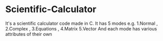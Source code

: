 # Scientific-Calculator
It's  a scientific calculator code made in C.
It has 5 modes  e.g. 1.Normal , 2.Complex , 3.Equations , 4.Matrix 5.Vector
And each mode has various attributes of their own
